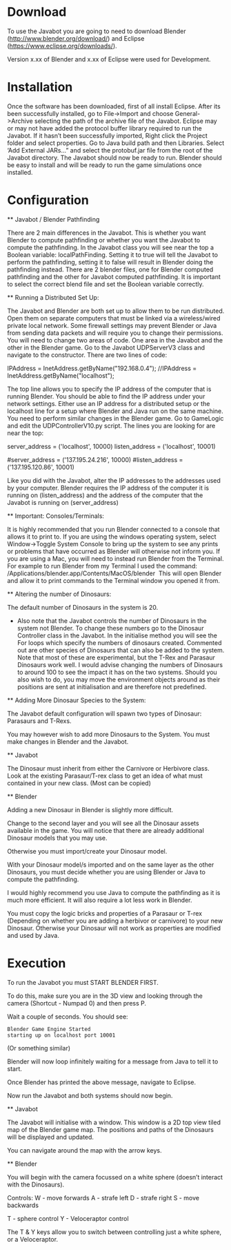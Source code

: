 # Download 

To use the Javabot you are going to need to download Blender (http://www.blender.org/download/) and Eclipse (https://www.eclipse.org/downloads/). 

Version x.xx of Blender and x.xx of Eclipse were used for Development.


# Installation 

Once the software has been downloaded, first of all install Eclipse. 
After its been successfully installed, go to File->Import and choose General->Archive selecting the path of the archive file of the Javabot. 
Eclipse may or may not have added the protocol buffer library required to run the Javabot. If it hasn’t been successfully imported, Right click the Project folder and select properties. Go to Java build path and then Libraries. Select ‘Add External JARs...” and select the protobuf.jar file from the root of the Javabot directory. 
The Javabot should now be ready to run. 
Blender should be easy to install and will be ready to run the game simulations once installed.


# Configuration 

** Javabot / Blender Pathfinding

There are 2 main differences in the Javabot. This is whether you want Blender to compute pathfinding or whether you want the Javabot to compute the pathfinding. In the Javabot class you will see near the top a Boolean variable: localPathFinding. Setting it to true will tell the Javabot to perform the pathfinding, setting it to false will result in Blender doing the pathfinding instead. 
There are 2 blender files, one for Blender computed pathfinding and the other for Javabot computed pathfinding. It is important to select the correct blend file and set the Boolean variable correctly. 


** Running a Distributed Set Up:
 
The Javabot and Blender are both set up to allow them to be run distributed. Open them on separate computers that must be linked via a wireless/wired private local network. Some firewall settings may prevent Blender or Java from sending data packets and will require you to change their permissions. 
You will need to change two areas of code. One area in the Javabot and the other in the Blender game. Go to the Javabot UDPServerV3 class and navigate to the constructor. 
There are two lines of code: 

IPAddress = InetAddress.getByName("192.168.0.4"); 
//IPAddress = InetAddress.getByName("localhost"); 

The top line allows you to specify the IP address of the computer that is running Blender. You should be able to find the IP address under your network settings. 
Either use an IP address for a distributed setup or the localhost line for a setup where Blender and Java run on the same machine. 
You need to perform similar changes in the Blender game. Go to GameLogic and edit the UDPControllerV10.py script. The lines you are looking for are near the top: 

server_address = ('localhost', 10000) 
listen_address = ('localhost', 10001) 

#server_address = ('137.195.24.216', 10000) 
#listen_address = ('137.195.120.86', 10001) 

Like you did with the Javabot, alter the IP addresses to the addresses used by your computer. Blender requires the IP address of the computer it is running on  (listen_address) and the address of the computer that the Javabot is running on (server_address) 


** Important: Consoles/Terminals:

It is highly recommended that you run Blender connected to a console that allows it to print to.
If you are using the windows operating system, select Window->Toggle System Console to bring up the system to see any prints or problems that have occurred as Blender will otherwise not inform you. 
If you are using a Mac, you will need to instead run Blender from the Terminal. For example to run Blender from my Terminal I used the command: 
/Applications/blender.app/Contents/MacOS/blender
 This will open Blender and allow it to print commands to the Terminal window you opened it from. 

** Altering the number of Dinosaurs:
 
The default number of Dinosaurs in the system is 20. 
 - Also note that the Javabot controls the number of Dinosaurs in the system not Blender. 
To change these numbers go to the Dinosaur Controller class in the Javabot. In the initialise method you will see the For loops which specify the numbers of dinosaurs created. Commented out are other species of Dinosaurs that can also be added to the system. Note that most of these are experimental, but the T-Rex and Parasaur Dinosaurs work well. I would advise changing the numbers of Dinosaurs to around 100 to see the impact it has on the two systems. 
Should you also wish to do, you may move the environment objects around as their positions are sent at initialisation and are therefore not predefined. 


** Adding More Dinosaur Species to the System:

The Javabot default configuration will spawn two types of Dinosaur: Parasaurs and T-Rexs. 

You may however wish to add more Dinosaurs to the System. You must make changes in Blender and the Javabot.


** Javabot

The Dinosaur must inherit from either the Carnivore or Herbivore class. Look at the existing Parasaur/T-rex class to get an idea of what must contained in your new class. (Most can be copied)


** Blender

Adding a new Dinosaur in Blender is slightly more difficult. 

Change to the second layer and you will see all the Dinosaur assets available in the game. You will notice that there are already additional Dinosaur models that you may use.

Otherwise you must import/create your Dinosaur model.

With your Dinosaur model/s imported and on the same layer as the other Dinosaurs, you must decide whether you are using Blender or Java to compute the pathfinding.

I would highly recommend you use Java to compute the pathfinding as it is much more efficient. It will also require a lot less work in Blender.

You must copy the logic bricks and properties of a Parasaur or T-rex (Depending on whether you are adding a herbivor or carnivore) to your new Dinosaur. Otherwise your Dinosaur will not work as properties are modified and used by Java.


# Execution 


To run the Javabot you must START BLENDER FIRST.

To do this, make sure you are in the 3D view and looking through the camera (Shortcut - Numpad 0) and then press P.

Wait a couple of seconds. You should see:

	Blender Game Engine Started
	starting up on localhost port 10001

(Or something similar)

Blender will now loop infinitely waiting for a message from Java to tell it to start.

Once Blender has printed the above message, navigate to Eclipse.

Now run the Javabot and both systems should now begin.


** Javabot

The Javabot will initialise with a window. This window is a 2D top view tiled map of the Blender game map. The positions and paths of the Dinosaurs will be displayed and updated.

You can navigate around the map with the arrow keys. 


** Blender

You will begin with the camera focussed on a white sphere (doesn’t interact with the Dinosaurs). 

Controls:
W - move forwards
A - strafe left
D - strafe right
S - move backwards

T - sphere control
Y - Veloceraptor control

The T & Y keys allow you to switch between controlling just a white sphere, or a Veloceraptor.
